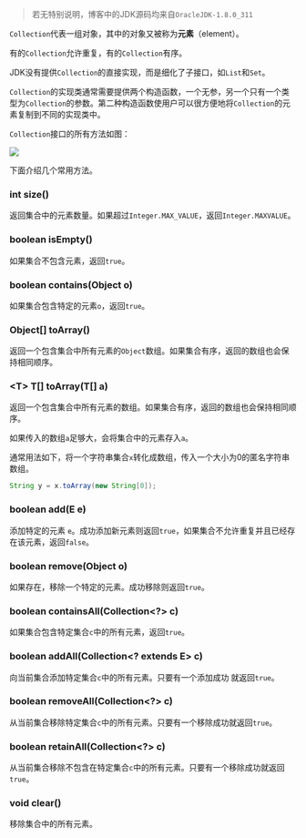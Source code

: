 > 若无特别说明，博客中的JDK源码均来自`OracleJDK-1.8.0_311`

`Collection`代表一组对象，其中的对象又被称为**元素**（element）。

有的`Collection`允许重复，有的`Collection`有序。

JDK没有提供`Collection`的直接实现，而是细化了子接口，如`List`和`Set`。

`Collection`的实现类通常需要提供两个构造函数，一个无参，另一个只有一个类型为`Collection`的参数。第二种构造函数使用户可以很方便地将`Collection`的元素复制到不同的实现类中。

`Collection`接口的所有方法如图：

![](https://s2.loli.net/2022/07/20/3LgcwtVe1MJCv9U.png)

下面介绍几个常用方法。

### int size()
返回集合中的元素数量。如果超过`Integer.MAX_VALUE`，返回`Integer.MAXVALUE`。

### boolean isEmpty()
如果集合不包含元素，返回`true`。

### boolean contains(Object o)
如果集合包含特定的元素`o`，返回`true`。

### Object[] toArray()
返回一个包含集合中所有元素的`Object`数组。如果集合有序，返回的数组也会保持相同顺序。

### \<T> T[] toArray(T[] a)
返回一个包含集合中所有元素的数组。如果集合有序，返回的数组也会保持相同顺序。

如果传入的数组`a`足够大，会将集合中的元素存入`a`。

通常用法如下，将一个字符串集合`x`转化成数组，传入一个大小为0的匿名字符串数组。

```java
String y = x.toArray(new String[0]);
```

### boolean add(E e)
添加特定的元素 `e`。成功添加新元素则返回`true`，如果集合不允许重复并且已经存在该元素，返回`false`。

### boolean remove(Object o)
如果存在，移除一个特定的元素。成功移除则返回`true`。

### boolean containsAll(Collection<?> c)
如果集合包含特定集合`c`中的所有元素，返回`true`。

### boolean addAll(Collection<? extends E> c)
向当前集合添加特定集合`c`中的所有元素。只要有一个添加成功   就返回`true`。

### boolean removeAll(Collection<?> c)
从当前集合移除特定集合`c`中的所有元素。只要有一个移除成功就返回`true`。

### boolean retainAll(Collection<?> c)
从当前集合移除不包含在特定集合`c`中的所有元素。只要有一个移除成功就返回`true`。

### void clear()
移除集合中的所有元素。